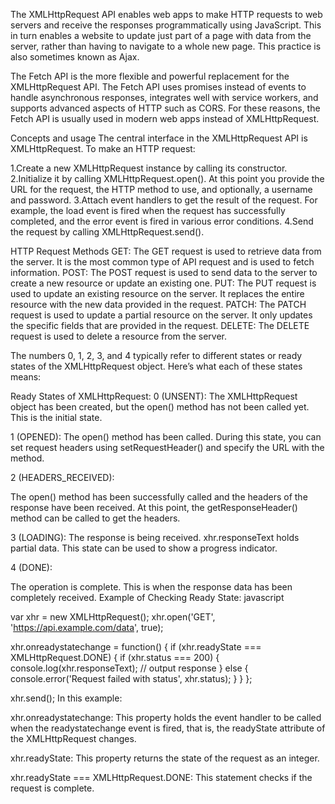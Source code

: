 The XMLHttpRequest API enables web apps to make HTTP requests to web servers and receive the responses programmatically using JavaScript. This in turn enables a website to update just part of a page with data from the server, rather than having to navigate to a whole new page. This practice is also sometimes known as Ajax.

The Fetch API is the more flexible and powerful replacement for the XMLHttpRequest API. The Fetch API uses promises instead of events to handle asynchronous responses, integrates well with service workers, and supports advanced aspects of HTTP such as CORS. For these reasons, the Fetch API is usually used in modern web apps instead of XMLHttpRequest.


Concepts and usage
The central interface in the XMLHttpRequest API is XMLHttpRequest. To make an HTTP request:

1.Create a new XMLHttpRequest instance by calling its constructor.
2.Initialize it by calling XMLHttpRequest.open(). At this point you provide the URL for the request, the HTTP method to use, and optionally, a username and password.
3.Attach event handlers to get the result of the request. For example, the load event is fired when the request has successfully completed, and the error event is fired in various error conditions.
4.Send the request by calling XMLHttpRequest.send().


HTTP Request Methods
GET: The GET request is used to retrieve data from the server. It is the most common type of API request and is used to fetch information.
POST: The POST request is used to send data to the server to create a new resource or update an existing one.
PUT: The PUT request is used to update an existing resource on the server. It replaces the entire resource with the new data provided in the request.
PATCH: The PATCH request is used to update a partial resource on the server. It only updates the specific fields that are provided in the request.
DELETE: The DELETE request is used to delete a resource from the server.


The numbers 0, 1, 2, 3, and 4 typically refer to different states or ready states of the XMLHttpRequest object. Here’s what each of these states means:

Ready States of XMLHttpRequest:
0 (UNSENT):
The XMLHttpRequest object has been created, but the open() method has not been called yet.
This is the initial state.

1 (OPENED):
The open() method has been called. During this state, you can set request headers using setRequestHeader() and specify the URL with the method.

2 (HEADERS_RECEIVED):

The open() method has been successfully called and the headers of the response have been received.
At this point, the getResponseHeader() method can be called to get the headers.

3 (LOADING):
The response is being received. xhr.responseText holds partial data.
This state can be used to show a progress indicator.

4 (DONE):

The operation is complete.
This is when the response data has been completely received.
Example of Checking Ready State:
javascript



var xhr = new XMLHttpRequest();
xhr.open('GET', 'https://api.example.com/data', true);

xhr.onreadystatechange = function() {
    if (xhr.readyState === XMLHttpRequest.DONE) {
        if (xhr.status === 200) {
            console.log(xhr.responseText); // output response
        } else {
            console.error('Request failed with status', xhr.status);
        }
    }
};

xhr.send();
In this example:

xhr.onreadystatechange: This property holds the event handler to be called when the readystatechange event is fired, that is, the readyState attribute of the XMLHttpRequest changes.

xhr.readyState: This property returns the state of the request as an integer.

xhr.readyState === XMLHttpRequest.DONE: This statement checks if the request is complete.






